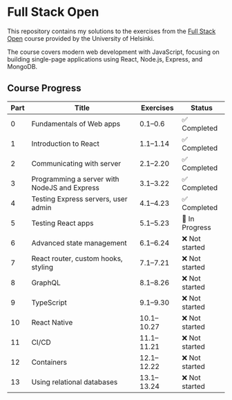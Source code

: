 # Full Stack Open 

This repository contains my solutions to the exercises from the [Full Stack Open](https://fullstackopen.com/en/) course provided by the University of Helsinki.

The course covers modern web development with JavaScript, focusing on building single-page applications using React, Node.js, Express, and MongoDB.

## Course Progress

| Part | Title                                              | Exercises       | Status       |
|------|----------------------------------------------------|------------------|--------------|
| 0    | Fundamentals of Web apps                           | 0.1–0.6          | ✅ Completed |
| 1    | Introduction to React                              | 1.1–1.14         | ✅ Completed |
| 2    | Communicating with server                          | 2.1–2.20         | ✅ Completed |
| 3    | Programming a server with NodeJS and Express       | 3.1–3.22         | ✅ Completed |
| 4    | Testing Express servers, user admin                | 4.1–4.23         | ✅ Completed |
| 5    | Testing React apps                                 | 5.1–5.23         | 🔄 In Progress |
| 6    | Advanced state management                          | 6.1–6.24         | ❌ Not started |
| 7    | React router, custom hooks, styling                | 7.1–7.21         | ❌ Not started |
| 8    | GraphQL                                             | 8.1–8.26         | ❌ Not started |
| 9    | TypeScript                                          | 9.1–9.30         | ❌ Not started |
| 10   | React Native                                        | 10.1–10.27       | ❌ Not started |
| 11   | CI/CD                                               | 11.1–11.21       | ❌ Not started |
| 12   | Containers                                          | 12.1–12.22       | ❌ Not started |
| 13   | Using relational databases                          | 13.1–13.24       | ❌ Not started |



